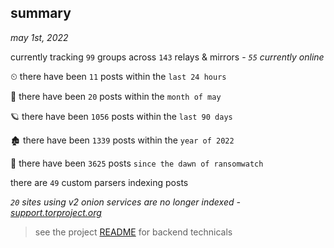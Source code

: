 
## summary
_may 1st, 2022_

currently tracking `99` groups across `143` relays & mirrors - _`55` currently online_

⏲ there have been `11` posts within the `last 24 hours`

🦈 there have been `20` posts within the `month of may`

🪐 there have been `1056` posts within the `last 90 days`

🏚 there have been `1339` posts within the `year of 2022`

🦕 there have been `3625` posts `since the dawn of ransomwatch`

there are `49` custom parsers indexing posts

_`20` sites using v2 onion services are no longer indexed - [support.torproject.org](https://support.torproject.org/onionservices/v2-deprecation/)_

> see the project [README](https://github.com/thetanz/ransomwatch#ransomwatch--) for backend technicals

